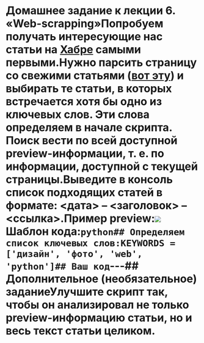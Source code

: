 # Домашнее задание к лекции 6. «Web-scrapping»Попробуем получать интересующие нас статьи на [Хабре](https://habr.com) самыми первыми.Нужно парсить страницу со свежими статьями ([вот эту](https://habr.com/ru/all/)) и выбирать те статьи, в которых встречается хотя бы одно из ключевых слов. Эти слова определяем в начале скрипта. Поиск вести по всей доступной preview-информации, т. е. по  информации, доступной с текущей страницы.Выведите в консоль список подходящих статей в формате: <дата> – <заголовок> – <ссылка>.Пример preview:![](preview.png)Шаблон кода:```python## Определяем список ключевых слов:KEYWORDS = ['дизайн', 'фото', 'web', 'python']## Ваш код```---## Дополнительное (необязательное) заданиеУлучшите скрипт так, чтобы он анализировал не только preview-информацию статьи, но и весь текст статьи целиком.